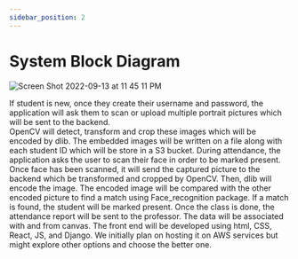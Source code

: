 ```yaml
---
sidebar_position: 2
---
```


# System Block Diagram


![Screen Shot 2022-09-13 at 11 45 11 PM](https://user-images.githubusercontent.com/17518043/190054877-41b3d6b5-e57f-4911-845b-2bf7e0467463.png)

If student is new, once they create their username and password, the application will ask them to scan or upload multiple portrait pictures which will be sent to the backend.  
OpenCV will detect, transform and crop these images which will be encoded by dlib.
The embedded images will be written on a file along with each student ID which will be store in a S3 bucket.
During attendance, the application asks the user to scan their face in order to be marked present. Once face has been scanned, it will send the captured picture to the backend which be transformed and cropped by OpenCV. Then, dlib will encode the image. The encoded image will be compared with the other encoded picture to find a match using Face_recognition package. If a match is found, the student will be marked present. Once the class is done, the attendance report will be sent to the professor. The data will be associated with and from canvas. The front end will be developed using html, CSS, React, JS, and Django. We initially plan on hosting it on AWS services but might explore other options and choose the better one.
